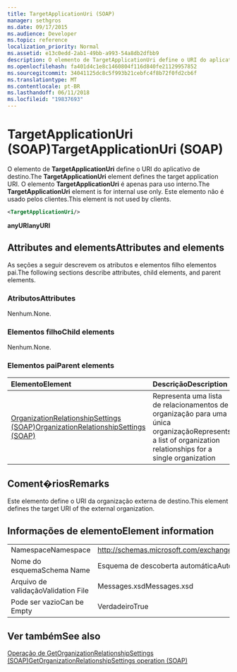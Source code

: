 ```yaml
---
title: TargetApplicationUri (SOAP)
manager: sethgros
ms.date: 09/17/2015
ms.audience: Developer
ms.topic: reference
localization_priority: Normal
ms.assetid: e13c0edd-2ab1-49bb-a993-54a8db2dfbb9
description: O elemento de TargetApplicationUri define o URI do aplicativo de destino. O elemento TargetApplicationUri é apenas para uso interno. Este elemento não é usado pelos clientes.
ms.openlocfilehash: fa401d4c1e8c1460804f116d840fe21129957852
ms.sourcegitcommit: 34041125dc8c5f993b21cebfc4f8b72f0fd2cb6f
ms.translationtype: MT
ms.contentlocale: pt-BR
ms.lasthandoff: 06/11/2018
ms.locfileid: "19837693"
---
```

# <a name="targetapplicationuri-soap"></a><span data-ttu-id="689bb-105">TargetApplicationUri (SOAP)</span><span class="sxs-lookup"><span data-stu-id="689bb-105">TargetApplicationUri (SOAP)</span></span>

<span data-ttu-id="689bb-106">O elemento de **TargetApplicationUri** define o URI do aplicativo de destino.</span><span class="sxs-lookup"><span data-stu-id="689bb-106">The **TargetApplicationUri** element defines the target application URI.</span></span> <span data-ttu-id="689bb-107">O elemento **TargetApplicationUri** é apenas para uso interno.</span><span class="sxs-lookup"><span data-stu-id="689bb-107">The **TargetApplicationUri** element is for internal use only.</span></span> <span data-ttu-id="689bb-108">Este elemento não é usado pelos clientes.</span><span class="sxs-lookup"><span data-stu-id="689bb-108">This element is not used by clients.</span></span> 
  
```XML
<TargetApplicationUri/>
```

 <span data-ttu-id="689bb-109">**anyURI**</span><span class="sxs-lookup"><span data-stu-id="689bb-109">**anyURI**</span></span>
## <a name="attributes-and-elements"></a><span data-ttu-id="689bb-110">Attributes and elements</span><span class="sxs-lookup"><span data-stu-id="689bb-110">Attributes and elements</span></span>

<span data-ttu-id="689bb-111">As seções a seguir descrevem os atributos e elementos filho elementos pai.</span><span class="sxs-lookup"><span data-stu-id="689bb-111">The following sections describe attributes, child elements, and parent elements.</span></span>
  
### <a name="attributes"></a><span data-ttu-id="689bb-112">Atributos</span><span class="sxs-lookup"><span data-stu-id="689bb-112">Attributes</span></span>

<span data-ttu-id="689bb-113">Nenhum.</span><span class="sxs-lookup"><span data-stu-id="689bb-113">None.</span></span>
  
### <a name="child-elements"></a><span data-ttu-id="689bb-114">Elementos filho</span><span class="sxs-lookup"><span data-stu-id="689bb-114">Child elements</span></span>

<span data-ttu-id="689bb-115">Nenhum.</span><span class="sxs-lookup"><span data-stu-id="689bb-115">None.</span></span>
  
### <a name="parent-elements"></a><span data-ttu-id="689bb-116">Elementos pai</span><span class="sxs-lookup"><span data-stu-id="689bb-116">Parent elements</span></span>

|<span data-ttu-id="689bb-117">**Elemento**</span><span class="sxs-lookup"><span data-stu-id="689bb-117">**Element**</span></span>|<span data-ttu-id="689bb-118">**Descrição**</span><span class="sxs-lookup"><span data-stu-id="689bb-118">**Description**</span></span>|
|:-----|:-----|
|[<span data-ttu-id="689bb-119">OrganizationRelationshipSettings (SOAP)</span><span class="sxs-lookup"><span data-stu-id="689bb-119">OrganizationRelationshipSettings (SOAP)</span></span>](organizationrelationshipsettings-soap.md) <br/> |<span data-ttu-id="689bb-120">Representa uma lista de relacionamentos de organização para uma única organização</span><span class="sxs-lookup"><span data-stu-id="689bb-120">Represents a list of organization relationships for a single organization</span></span>  <br/> |
   
## <a name="remarks"></a><span data-ttu-id="689bb-121">Coment�rios</span><span class="sxs-lookup"><span data-stu-id="689bb-121">Remarks</span></span>

<span data-ttu-id="689bb-122">Este elemento define o URI da organização externa de destino.</span><span class="sxs-lookup"><span data-stu-id="689bb-122">This element defines the target URI of the external organization.</span></span>
  
## <a name="element-information"></a><span data-ttu-id="689bb-123">Informações de elemento</span><span class="sxs-lookup"><span data-stu-id="689bb-123">Element information</span></span>

|||
|:-----|:-----|
|<span data-ttu-id="689bb-124">Namespace</span><span class="sxs-lookup"><span data-stu-id="689bb-124">Namespace</span></span>  <br/> |http://schemas.microsoft.com/exchange/2010/Autodiscover  <br/> |
|<span data-ttu-id="689bb-125">Nome do esquema</span><span class="sxs-lookup"><span data-stu-id="689bb-125">Schema Name</span></span>  <br/> |<span data-ttu-id="689bb-126">Esquema de descoberta automática</span><span class="sxs-lookup"><span data-stu-id="689bb-126">Autodiscover schema</span></span>  <br/> |
|<span data-ttu-id="689bb-127">Arquivo de validação</span><span class="sxs-lookup"><span data-stu-id="689bb-127">Validation File</span></span>  <br/> |<span data-ttu-id="689bb-128">Messages.xsd</span><span class="sxs-lookup"><span data-stu-id="689bb-128">Messages.xsd</span></span>  <br/> |
|<span data-ttu-id="689bb-129">Pode ser vazio</span><span class="sxs-lookup"><span data-stu-id="689bb-129">Can be Empty</span></span>  <br/> |<span data-ttu-id="689bb-130">Verdadeiro</span><span class="sxs-lookup"><span data-stu-id="689bb-130">True</span></span>  <br/> |
   
## <a name="see-also"></a><span data-ttu-id="689bb-131">Ver também</span><span class="sxs-lookup"><span data-stu-id="689bb-131">See also</span></span>



[<span data-ttu-id="689bb-132">Operação de GetOrganizationRelationshipSettings (SOAP)</span><span class="sxs-lookup"><span data-stu-id="689bb-132">GetOrganizationRelationshipSettings operation (SOAP)</span></span>](getorganizationrelationshipsettings-operation-soap.md)

